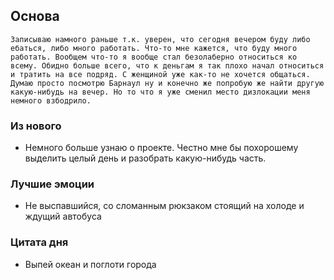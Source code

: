 ## Основа
	Записываю намного раньше т.к. уверен, что сегодня вечером буду либо ебаться, либо много работать. Что-то мне кажется, что буду много работать. Вообщем что-то я вообще стал безолаберно относиться ко всему. Обидно больше всего, что к деньгам я так плохо начал относиться и тратить на все подряд. С женщиной уже как-то не хочется общаться. Думаю просто посмотрю Барнаул ну и конечно же попробую же найти другую какую-нибудь на вечер. Но то что я уже сменил место дизлокации меня немного взбодрило.

### Из нового
- Немного больше узнаю о проекте. Честно мне бы похорошему выделить целый день и разобрать какую-нибудь часть.

### Лучшие эмоции
- Не выспавшийся, со сломанным рюкзаком стоящий на холоде и ждущий автобуса

### Цитата дня
- Выпей океан и поглоти города